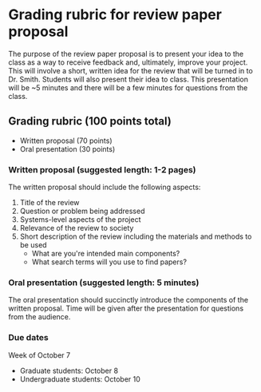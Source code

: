# Grading rubric for review paper proposal
The purpose of the review paper proposal is to present your idea to the class
as a way to receive feedback and, ultimately, improve your project.
This will involve a short, written idea for the review that will be turned
in to Dr. Smith. Students will also present their idea to class.
This presentation will be ~5 minutes and there will be a few minutes for questions
from the class.

## Grading rubric (100 points total)
- Written proposal (70 points)
- Oral presentation (30 points)

### Written proposal (suggested length: 1-2 pages)
The written proposal should include the following aspects:
1. Title of the review
2. Question or problem being addressed
3. Systems-level aspects of the project
4. Relevance of the review to society
5. Short description of the review including the materials and methods to be used
	- What are you're intended main components?
	- What search terms will you use to find papers?

### Oral presentation (suggested length: 5 minutes)
The oral presentation should succinctly introduce the components of the written proposal.
Time will be given after the presentation for questions from the audience.

### Due dates
Week of October 7
- Graduate students: October 8
- Undergraduate students: October 10
